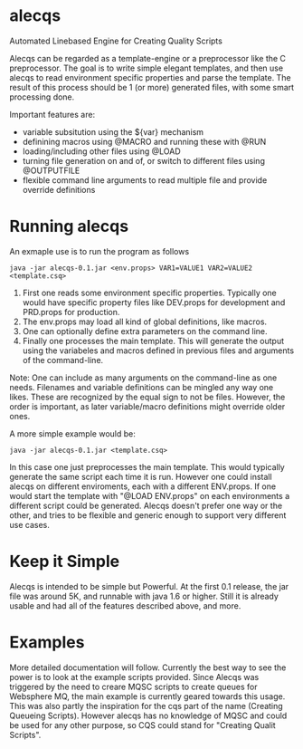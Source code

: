 # alecqs
Automated Linebased Engine for Creating Quality Scripts

Alecqs can be regarded as a template-engine or a preprocessor like the C preprocessor. 
The goal is to write simple elegant templates, and then use alecqs to read environment specific properties and parse the template.
The result of this process should be 1 (or more) generated files, with some smart processing done.

Important features are:
* variable subsitution using the ${var} mechanism
* definining macros using @MACRO and running these with @RUN
* loading/including other files using @LOAD
* turning file generation on and of, or switch to different files using @OUTPUTFILE
* flexible command line arguments to read multiple file and provide override definitions


# Running alecqs
An exmaple use is to run the program as follows
```
java -jar alecqs-0.1.jar <env.props> VAR1=VALUE1 VAR2=VALUE2 <template.csq>
```
1. First one reads some environment specific properties. Typically one would have specific property files like DEV.props for development and PRD.props for production.
2. The env.props may load all kind of global definitions, like macros.
3. One can optionally define extra parameters on the command line. 
4. Finally one processes the main template. This will generate the output using the variabeles and macros defined in previous files and arguments of the command-line.

Note: One can include as many arguments on the command-line as one needs. Filenames and variable definitions can be mingled any way one likes. These are recognized by the equal sign to not be files. However, the order is important, as later variable/macro definitions might override older ones. 

A more simple example would be:
```
java -jar alecqs-0.1.jar <template.csq>
```
In this case one just preprocesses the main template. This would typically generate the same script each time it is run. However one could install alecqs on different enviroments, each with a different ENV.props. If one would start the template with "@LOAD ENV.props" on each environments a different script could be generated. Alecqs doesn't prefer one way or the other, and tries to be flexible and generic enough to support very different use cases.

# Keep it Simple 
Alecqs is intended to be simple but Powerful. At the first 0.1 release, the jar file was around 5K, and runnable with java  1.6 or higher. Still it is already usable and had all of the features described above, and more.

# Examples
More detailed documentation will follow. Currently the best way to see the power is to look at the example scripts provided. Since Alecqs was triggered by the need to creare MQSC scripts to create queues for Websphere MQ, the main example is currently geared towards this usage. This was also partly the inspiration for the cqs part of the name (Creating Queueing Scripts). However alecqs has no knowledge of MQSC and could be used for any other purpose, so CQS could stand for "Creating Qualit Scripts".
